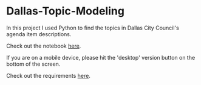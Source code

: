 # Dallas-Topic-Modeling

In this project I used Python to find the topics in Dallas City Council's agenda item descriptions.

Check out the notebook [here](https://github.com/mwtichen/Dallas-Topic-Modeling/blob/master/Topic%20Modeling.ipynb).

If you are on a mobile device, please hit the 'desktop' version button on the bottom of the screen.

Check out the requirements [here](https://github.com/mwtichen/Dallas-Topic-Modeling/blob/master/requirements.txt).
